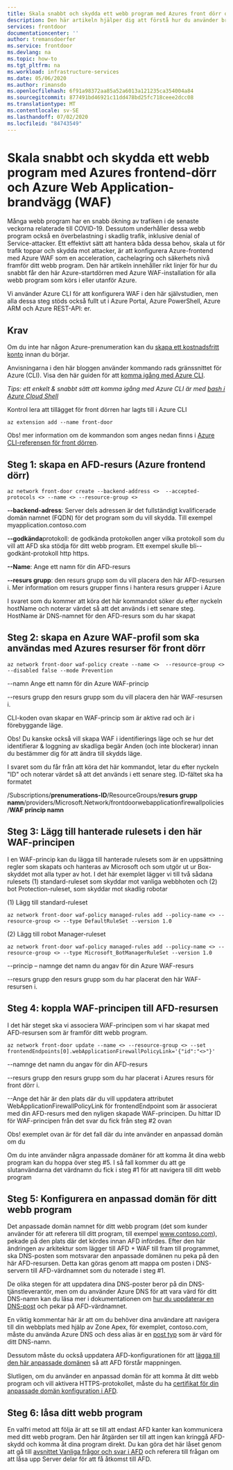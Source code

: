 ```yaml
---
title: Skala snabbt och skydda ett webb program med Azures front dörr och Azure Web Application-brandväggen (WAF) | Microsoft Docs
description: Den här artikeln hjälper dig att förstå hur du använder brand vägg för webbaserade program med din reserverade-frontend-tjänst
services: frontdoor
documentationcenter: ''
author: tremansdoerfer
ms.service: frontdoor
ms.devlang: na
ms.topic: how-to
ms.tgt_pltfrm: na
ms.workload: infrastructure-services
ms.date: 05/06/2020
ms.author: rimansdo
ms.openlocfilehash: 6f91a98372aa85a52a6013a121235ca354004a84
ms.sourcegitcommit: 877491bd46921c11dd478bd25fc718ceee2dcc08
ms.translationtype: MT
ms.contentlocale: sv-SE
ms.lasthandoff: 07/02/2020
ms.locfileid: "84743549"
---
```

# <a name="quickly-scale-and-protect-a-web-application-using-azure-front-door-and-azure-web-application-firewall-waf"></a>Skala snabbt och skydda ett webb program med Azures frontend-dörr och Azure Web Application-brandvägg (WAF)

Många webb program har en snabb ökning av trafiken i de senaste veckorna relaterade till COVID-19. Dessutom underhåller dessa webb program också en överbelastning i skadlig trafik, inklusive denial of Service-attacker. Ett effektivt sätt att hantera båda dessa behov, skala ut för trafik toppar och skydda mot attacker, är att konfigurera Azure-frontend med Azure WAF som en acceleration, cachelagring och säkerhets nivå framför ditt webb program. Den här artikeln innehåller rikt linjer för hur du snabbt får den här Azure-startdörren med Azure WAF-installation för alla webb program som körs i eller utanför Azure. 

Vi använder Azure CLI för att konfigurera WAF i den här självstudien, men alla dessa steg stöds också fullt ut i Azure Portal, Azure PowerShell, Azure ARM och Azure REST-API: er. 

## <a name="prerequisites"></a>Krav

Om du inte har någon Azure-prenumeration kan du [skapa ett kostnadsfritt konto](https://azure.microsoft.com/free/?WT.mc_id=A261C142F) innan du börjar. 

Anvisningarna i den här bloggen använder kommando rads gränssnittet för Azure (CLI). Visa den här guiden för att [komma igång med Azure CLI](https://docs.microsoft.com/cli/azure/get-started-with-azure-cli?view=azure-cli-latest).

*Tips: ett enkelt & snabbt sätt att komma igång med Azure CLI är med [bash i Azure Cloud Shell](https://docs.microsoft.com/azure/cloud-shell/quickstart)*

Kontrol lera att tillägget för front dörren har lagts till i Azure CLI

```azurecli-interactive 
az extension add --name front-door
```

Obs! mer information om de kommandon som anges nedan finns i [Azure CLI-referensen för front dörren](https://docs.microsoft.com/cli/azure/ext/front-door/?view=azure-cli-latest).

## <a name="step-1-create-an-azure-front-door-afd-resource"></a>Steg 1: skapa en AFD-resurs (Azure frontend dörr)


```azurecli-interactive 
az network front-door create --backend-address <>  --accepted-protocols <> --name <> --resource-group <>
```

**--backend-adress**: Server dels adressen är det fullständigt kvalificerade domän namnet (FQDN) för det program som du vill skydda. Till exempel myapplication.contoso.com

**--godkända**protokoll: de godkända protokollen anger vilka protokoll som du vill att AFD ska stödja för ditt webb program. Ett exempel skulle bli--godkänt-protokoll http https.

**--Name**: Ange ett namn för din AFD-resurs

**--resurs grupp**: den resurs grupp som du vill placera den här AFD-resursen i.  Mer information om resurs grupper finns i hantera resurs grupper i Azure

I svaret som du kommer att köra det här kommandot söker du efter nyckeln hostName och noterar värdet så att det används i ett senare steg. HostName är DNS-namnet för den AFD-resurs som du har skapat

## <a name="step-2-create-an-azure-waf-profile-to-use-with-azure-front-door-resources"></a>Steg 2: skapa en Azure WAF-profil som ska användas med Azures resurser för front dörr

```azurecli-interactive 
az network front-door waf-policy create --name <>  --resource-group <>  --disabled false --mode Prevention
```

--namn Ange ett namn för din Azure WAF-princip

--resurs grupp den resurs grupp som du vill placera den här WAF-resursen i. 

CLI-koden ovan skapar en WAF-princip som är aktive rad och är i förebyggande läge. 

Obs! Du kanske också vill skapa WAF i identifierings läge och se hur det identifierar & loggning av skadliga begär Anden (och inte blockerar) innan du bestämmer dig för att ändra till skydds läge.

I svaret som du får från att köra det här kommandot, letar du efter nyckeln "ID" och noterar värdet så att det används i ett senare steg. ID-fältet ska ha formatet

/Subscriptions/**prenumerations-ID**/ResourceGroups/**resurs grupp namn**/providers/Microsoft.Network/frontdoorwebapplicationfirewallpolicies/**WAF princip namn**

## <a name="step-3-add-managed-rulesets-to-this-waf-policy"></a>Steg 3: Lägg till hanterade rulesets i den här WAF-principen

I en WAF-princip kan du lägga till hanterade rulesets som är en uppsättning regler som skapats och hanteras av Microsoft och som utgör ut ur Box-skyddet mot alla typer av hot. I det här exemplet lägger vi till två sådana rulesets (1) standard-ruleset som skyddar mot vanliga webbhoten och (2) bot Protection-ruleset, som skyddar mot skadlig robotar

(1) Lägg till standard-ruleset

```azurecli-interactive 
az network front-door waf-policy managed-rules add --policy-name <> --resource-group <> --type DefaultRuleSet --version 1.0
```

(2) Lägg till robot Manager-ruleset

```azurecli-interactive 
az network front-door waf-policy managed-rules add --policy-name <> --resource-group <> --type Microsoft_BotManagerRuleSet --version 1.0
```

--princip – namnge det namn du angav för din Azure WAF-resurs

--resurs grupp den resurs grupp som du har placerat den här WAF-resursen i.

## <a name="step-4-associate-the-waf-policy-with-the-afd-resource"></a>Steg 4: koppla WAF-principen till AFD-resursen

I det här steget ska vi associera WAF-principen som vi har skapat med AFD-resursen som är framför ditt webb program.

```azurecli-interactive 
az network front-door update --name <> --resource-group <> --set frontendEndpoints[0].webApplicationFirewallPolicyLink='{"id":"<>"}'
```

--namnge det namn du angav för din AFD-resurs

--resurs grupp den resurs grupp som du har placerat i Azures resurs för front dörr i.

--Ange det här är den plats där du vill uppdatera attributet WebApplicationFirewallPolicyLink för frontendEndpoint som är associerat med din AFD-resurs med den nyligen skapade WAF-principen. Du hittar ID för WAF-principen från det svar du fick från steg #2 ovan

Obs! exemplet ovan är för det fall där du inte använder en anpassad domän om du

Om du inte använder några anpassade domäner för att komma åt dina webb program kan du hoppa över steg #5. I så fall kommer du att ge slutanvändarna det värdnamn du fick i steg #1 för att navigera till ditt webb program

## <a name="step-5-configure-custom-domain-for-your-web-application"></a>Steg 5: Konfigurera en anpassad domän för ditt webb program

Det anpassade domän namnet för ditt webb program (det som kunder använder för att referera till ditt program, till exempel www.contoso.com), pekade på den plats där det kördes innan AFD infördes. Efter den här ändringen av arkitektur som lägger till AFD + WAF till fram till programmet, ska DNS-posten som motsvarar den anpassade domänen nu peka på den här AFD-resursen. Detta kan göras genom att mappa om posten i DNS-servern till AFD-värdnamnet som du noterade i steg #1.

De olika stegen för att uppdatera dina DNS-poster beror på din DNS-tjänstleverantör, men om du använder Azure DNS för att vara värd för ditt DNS-namn kan du läsa mer i dokumentationen om [hur du uppdaterar en DNS-post](https://docs.microsoft.com/azure/dns/dns-operations-recordsets-cli) och pekar på AFD-värdnamnet. 

En viktig kommentar här är att om du behöver dina användare att navigera till din webbplats med hjälp av Zone Apex, för exemplet, contoso.com, måste du använda Azure DNS och dess alias är en [post typ](https://docs.microsoft.com/azure/dns/dns-alias) som är värd för ditt DNS-namn. 

Dessutom måste du också uppdatera AFD-konfigurationen för att [lägga till den här anpassade domänen](https://docs.microsoft.com/azure/frontdoor/front-door-custom-domain) så att AFD förstår mappningen.

Slutligen, om du använder en anpassad domän för att komma åt ditt webb program och vill aktivera HTTPS-protokollet, måste du ha [certifikat för din anpassade domän konfiguration i AFD](https://docs.microsoft.com/azure/frontdoor/front-door-custom-domain-https). 

## <a name="step-6-lock-down-your-web-application"></a>Steg 6: låsa ditt webb program

En valfri metod att följa är att se till att endast AFD kanter kan kommunicera med ditt webb program. Den här åtgärden ser till att ingen kan kringgå AFD-skydd och komma åt dina program direkt. Du kan göra det här låset genom att gå till [avsnittet Vanliga frågor och svar i AFD](https://docs.microsoft.com/azure/frontdoor/front-door-faq) och referera till frågan om att låsa upp Server delar för att få åtkomst till AFD.

